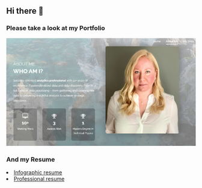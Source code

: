 ## Hi there :wave:
### Please take a look at my Portfolio
<a href = "" >![](portfolio1.png)</a>

### And my Resume 
<li><a href="Emilia Lubanska - Oledzka Infografic Resume.pdf">Infographic resume</a>
<li><a href="Emilia Oledzka Resume.pdf">Professional resume</a>